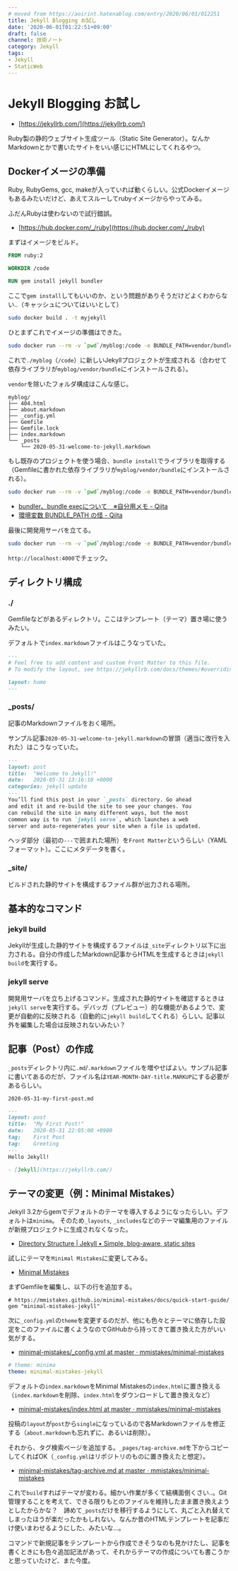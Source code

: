 ```yaml
---
# moved from https://aoirint.hatenablog.com/entry/2020/06/01/012251
title: Jekyll Blogging お試し
date: '2020-06-01T01:22:51+09:00'
draft: false
channel: 技術ノート
category: Jekyll
tags:
- Jekyll
- StaticWeb
---
```

# Jekyll Blogging お試し

- [https://jekyllrb.com/](https://jekyllrb.com/)

Ruby製の静的ウェブサイト生成ツール（Static Site Generator）。なんかMarkdownとかで書いたサイトをいい感じにHTMLにしてくれるやつ。

## Dockerイメージの準備

Ruby, RubyGems, gcc, makeが入っていれば動くらしい。公式Dockerイメージもあるみたいだけど、あえてスルーしてrubyイメージからやってみる。

ふだんRubyは使わないので試行錯誤。

- [https://hub.docker.com/_/ruby](https://hub.docker.com/_/ruby)

まずはイメージをビルド。

```dockerfile
FROM ruby:2

WORKDIR /code

RUN gem install jekyll bundler
```

ここで`gem install`してもいいのか、という問題がありそうだけどよくわからない..（キャッシュについてはいいとして）

```sh
sudo docker build . -t myjekyll
```

ひとまずこれでイメージの準備はできた。

```sh
sudo docker run --rm -v `pwd`/myblog:/code -e BUNDLE_PATH=vendor/bundle myjekyll jekyll new ./
```

これで`./myblog`（`/code`）に新しいJekyllプロジェクトが生成される（合わせて依存ライブラリが`myblog/vendor/bundle`にインストールされる）。

`vendor`を除いたフォルダ構成はこんな感じ。

```
myblog/
├── 404.html
├── about.markdown
├── _config.yml
├── Gemfile
├── Gemfile.lock
├── index.markdown
└── _posts
    └── 2020-05-31-welcome-to-jekyll.markdown
```

もし既存のプロジェクトを使う場合、`bundle install`でライブラリを取得する（Gemfileに書かれた依存ライブラリが`myblog/vendor/bundle`にインストールされる）。

```sh
sudo docker run --rm -v `pwd`/myblog:/code -e BUNDLE_PATH=vendor/bundle myjekyll bundle install
```

- [bundler、bundle execについて　※自分用メモ - Qiita](https://qiita.com/dawn_628/items/1821d4eef22b9f45eea8)
- [環境変数 BUNDLE_PATH の怪 - Qiita](https://qiita.com/ma2shita/items/700dd0bd229798f878b5)

最後に開発用サーバを立てる。

```sh
sudo docker run --rm -v `pwd`/myblog:/code -e BUNDLE_PATH=vendor/bundle -p 4000:4000 myjekyll bundle exec jekyll serve -H 0.0.0.0 -P 4000
```

`http://localhost:4000`でチェック。

## ディレクトリ構成

### ./

Gemfileなどがあるディレクトリ。ここはテンプレート（テーマ）置き場に使うみたい。

デフォルトで`index.markdown`ファイルはこうなっていた。

```md
---
# Feel free to add content and custom Front Matter to this file.
# To modify the layout, see https://jekyllrb.com/docs/themes/#overriding-theme-defaults

layout: home
---
```

### \_posts/

記事のMarkdownファイルをおく場所。

サンプル記事`2020-05-31-welcome-to-jekyll.markdown`の冒頭（適当に改行を入れた）はこうなっていた。

```md
---
layout: post
title:  "Welcome to Jekyll!"
date:   2020-05-31 13:16:10 +0000
categories: jekyll update
---
You’ll find this post in your `_posts` directory. Go ahead
and edit it and re-build the site to see your changes. You
can rebuild the site in many different ways, but the most
common way is to run `jekyll serve`, which launches a web
server and auto-regenerates your site when a file is updated.
```

ヘッダ部分（最初の`---`で囲まれた場所）を`Front Matter`というらしい（YAMLフォーマット）。ここにメタデータを書く。

### \_site/

ビルドされた静的サイトを構成するファイル群が出力される場所。

## 基本的なコマンド

### jekyll build

Jekyllが生成した静的サイトを構成するファイルは`_site`ディレクトリ以下に出力される。自分の作成したMarkdown記事からHTMLを生成するときは`jekyll build`を実行する。

### jekyll serve

開発用サーバを立ち上げるコマンド。生成された静的サイトを確認するときは`jekyll serve`を実行する。デバッガ（プレビュー）的な機能があるようで、変更が自動的に反映される（自動的に`jekyll build`してくれる）らしい。記事以外を編集した場合は反映されないみたい？

## 記事（Post）の作成

`_posts`ディレクトリ内に`.md`/`.markdown`ファイルを増やせばよい。サンプル記事に書いてあるのだが、ファイル名は`YEAR-MONTH-DAY-title.MARKUP`にする必要があるらしい。

`2020-05-31-my-first-post.md`

```md
---
layout: post
title:  "My First Post!"
date:   2020-05-31 22:05:00 +0900
tag:    First Post
tag:    Greeting
---
Hello Jekyll!

- [Jekyll](https://jekyllrb.com/)

```

## テーマの変更（例：Minimal Mistakes）

Jekyll 3.2からgemでデフォルトのテーマを導入するようになったらしい。デフォルトは`minima`。
そのため`_layouts`, `_includes`などのテーマ編集用のファイルが新規プロジェクトに生成されなくなった。

- [Directory Structure | Jekyll • Simple, blog-aware, static sites](https://jekyllrb.com/docs/structure/)

試しにテーマを`Minimal Mistakes`に変更してみる。

- [Minimal Mistakes](https://mmistakes.github.io/minimal-mistakes/)

まずGemfileを編集し、以下の行を追加する。

```gem
# https://mmistakes.github.io/minimal-mistakes/docs/quick-start-guide/
gem "minimal-mistakes-jekyll"
```

次に`_config.yml`の`theme`を変更するのだが、他にも色々とテーマに依存した設定をこのファイルに書くようなのでGitHubから持ってきて置き換えた方がいい気がする。

- [minimal-mistakes/_config.yml at master · mmistakes/minimal-mistakes](https://github.com/mmistakes/minimal-mistakes/blob/master/_config.yml)

```yaml
# theme: minima
theme: minimal-mistakes-jekyll
```

デフォルトの`index.markdown`をMinimal Mistakesの`index.html`に置き換える（`index.markdown`を削除、`index.html`をダウンロードして置き換えなど）

- [minimal-mistakes/index.html at master · mmistakes/minimal-mistakes](https://github.com/mmistakes/minimal-mistakes/blob/master/index.html)

投稿の`layout`が`post`から`single`になっているので各Markdownファイルを修正する（`about.markdown`も忘れずに、あるいは削除）。

それから、タグ検索ページを追加する。`_pages/tag-archive.md`を下からコピーしてくればOK（`_config.yml`はリポジトリのものに置き換えたと想定）。

- [minimal-mistakes/tag-archive.md at master · mmistakes/minimal-mistakes](https://github.com/mmistakes/minimal-mistakes/blob/master/docs/_pages/tag-archive.md)

これで`build`すればテーマが変わる。細かい作業が多くて結構面倒くさい..。Git管理することを考えて、できる限りもとのファイルを維持したまま置き換えようとしたからかな？　諦めて`_posts`だけを移行するようにして、丸ごと入れ替えてしまったほうが楽だったかもしれない。なんか昔のHTMLテンプレートを記事だけ使いまわせるようにした、みたいな...。

コマンドで新規記事をテンプレートから作成できそうなのも見かけたし、記事を書くときにも色々追加記法があって、それからテーマの作成についても書こうかと思っていたけど、また今度。
